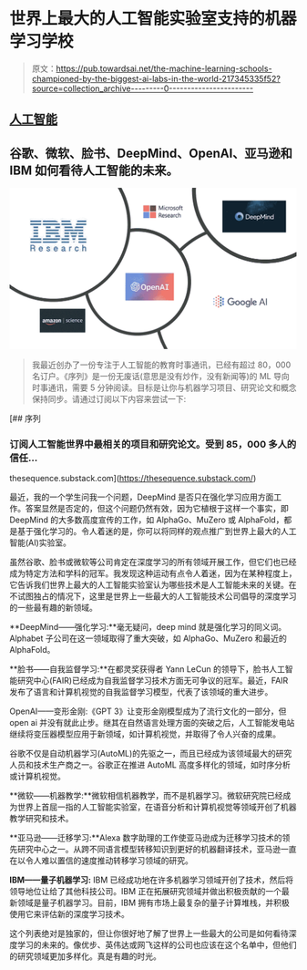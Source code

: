 # 世界上最大的人工智能实验室支持的机器学习学校

> 原文：<https://pub.towardsai.net/the-machine-learning-schools-championed-by-the-biggest-ai-labs-in-the-world-217345335f52?source=collection_archive---------0----------------------->

## [人工智能](https://towardsai.net/p/category/artificial-intelligence)

## 谷歌、微软、脸书、DeepMind、OpenAI、亚马逊和 IBM 如何看待人工智能的未来。

![](img/6d63aabbd56e7217ead06806331f3fce.png)

> 我最近创办了一份专注于人工智能的教育时事通讯，已经有超过 80，000 名订户。《序列》是一份无废话(意思是没有炒作，没有新闻等)的 ML 导向时事通讯，需要 5 分钟阅读。目标是让你与机器学习项目、研究论文和概念保持同步。请通过订阅以下内容来尝试一下:

[](https://thesequence.substack.com/) [## 序列

### 订阅人工智能世界中最相关的项目和研究论文。受到 85，000 多人的信任…

thesequence.substack.com](https://thesequence.substack.com/) 

最近，我的一个学生问我一个问题，DeepMind 是否只在强化学习应用方面工作。答案显然是否定的，但这个问题仍然有效，因为它植根于这样一个事实，即 DeepMind 的大多数高度宣传的工作，如 AlphaGo、MuZero 或 AlphaFold，都是基于强化学习的。令人着迷的是，你可以将同样的观点推广到世界上最大的人工智能(AI)实验室。

虽然谷歌、脸书或微软等公司肯定在深度学习的所有领域开展工作，但它们也已经成为特定方法和学科的冠军。我发现这种运动有点令人着迷，因为在某种程度上，它告诉我们世界上最大的人工智能实验室认为哪些技术是人工智能未来的关键。在不试图独占的情况下，这里是世界上一些最大的人工智能技术公司倡导的深度学习的一些最有趣的新领域。

**DeepMind——强化学习:**毫无疑问，deep mind 就是强化学习的同义词。Alphabet 子公司在这一领域取得了重大突破，如 AlphaGo、MuZero 和最近的 AlphaFold。

**脸书——自我监督学习:**在都灵奖获得者 Yann LeCun 的领导下，脸书人工智能研究中心(FAIR)已经成为自我监督学习技术方面无可争议的冠军。最近，FAIR 发布了语言和计算机视觉的自我监督学习模型，代表了该领域的重大进步。

OpenAI——变形金刚:《GPT 3》让变形金刚模型成为了流行文化的一部分，但 open ai 并没有就此止步。继其在自然语言处理方面的突破之后，人工智能发电站继续将变压器模型应用于新领域，如计算机视觉，并取得了令人兴奋的成果。

谷歌不仅是自动机器学习(AutoML)的先驱之一，而且已经成为该领域最大的研究人员和技术生产商之一。谷歌正在推进 AutoML 高度多样化的领域，如时序分析或计算机视觉。

**微软——机器教学:**微软相信机器教学，而不是机器学习。微软研究院已经成为世界上首屈一指的人工智能实验室，在语音分析和计算机视觉等领域开创了机器教学研究和技术。

**亚马逊——迁移学习:**Alexa 数字助理的工作使亚马逊成为迁移学习技术的领先研究中心之一。从跨不同语言模型转移知识到更好的机器翻译技术，亚马逊一直在以令人难以置信的速度推动转移学习领域的研究。

**IBM——量子机器学习:** IBM 已经成功地在许多机器学习领域开创了技术，然后将领导地位让给了其他科技公司。IBM 正在拓展研究领域并做出积极贡献的一个最新领域是量子机器学习。目前，IBM 拥有市场上最复杂的量子计算堆栈，并积极使用它来评估新的深度学习技术。

这个列表绝对是独家的，但让你很好地了解了世界上一些最大的公司是如何看待深度学习的未来的。像优步、英伟达或网飞这样的公司也应该在这个名单中，但他们的研究领域更加多样化。真是有趣的时光。